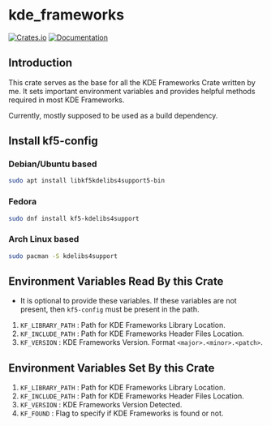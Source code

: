 # kde_frameworks
[![Crates.io](https://img.shields.io/crates/v/kde_frameworks.svg)](https://crates.io/crates/kde_frameworks)
[![Documentation](https://docs.rs/kde_frameworks/badge.svg)](https://docs.rs/kde_frameworks/)

## Introduction
This crate serves as the base for all the KDE Frameworks Crate written by me. It sets important
environment variables and provides helpful methods required in most KDE Frameworks.

Currently, mostly supposed to be used as a build dependency.

## Install kf5-config
### Debian/Ubuntu based
```sh
sudo apt install libkf5kdelibs4support5-bin
```
### Fedora
```sh
sudo dnf install kf5-kdelibs4support
```
### Arch Linux based
```sh
sudo pacman -S kdelibs4support
```

## Environment Variables Read By this Crate
- It is optional to provide these variables. If these variables are not present, then `kf5-config`
  must be present in the path.
1. `KF_LIBRARY_PATH` : Path for KDE Frameworks Library Location.
2. `KF_INCLUDE_PATH` : Path for KDE Frameworks Header Files Location.
3. `KF_VERSION` : KDE Frameworks Version. Format `<major>.<minor>.<patch>`.

## Environment Variables Set By this Crate
1. `KF_LIBRARY_PATH` : Path for KDE Frameworks Library Location.
2. `KF_INCLUDE_PATH` : Path for KDE Frameworks Header Files Location.
3. `KF_VERSION` : KDE Frameworks Version Detected.
4. `KF_FOUND` : Flag to specify if KDE Frameworks is found or not.
